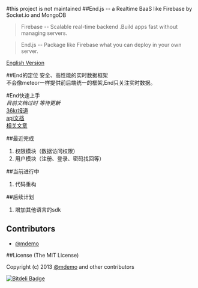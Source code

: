 #this project is not maintained
##End.js -- a Realtime BaaS like Firebase by Socket.io and MongoDB

>Firebase -- Scalable real-time backend .Build apps fast without managing servers.

>End.js -- Package like Firebase what you can deploy in your own server.


[English Version](https://github.com/foss4good/end)

##End的定位
安全、高性能的实时数据框架  
不会像meteor一样提供前后端统一的框架,End只关注实时数据。

#End快速上手  
*目前文档过时 等待更新*  
[36kr报道](http://www.36kr.com/p/202573.html)  
[api文档](http://demohi.github.io/end/#!/api/End)  
[相关文章](http://boke.us/tags/End.js/)

##最近完成  
1. 权限模块（数据访问权限）  
2. 用户模块（注册、登录、密码找回等）  
 
##当前进行中
1. 代码重构

##后续计划
1. 增加其他语言的sdk

## Contributors
* [@mdemo](http://weibo.com/mdemo)


##License
(The MIT License)

Copyright (c) 2013 [@mdemo](http://weibo.com/mdemo) and other contributors


[![Bitdeli Badge](https://d2weczhvl823v0.cloudfront.net/demohi/end/trend.png)](https://bitdeli.com/free "Bitdeli Badge")

